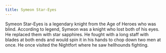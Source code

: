 ```yaml
---
title: Symeon Star-Eyes
---
```


Symeon Star-Eyes is a legendary knight from the Age of Heroes who was blind. According to legend, Symeon was a knight who lost both of his eyes. He replaced them with star sapphires. He fought with a long staff with blades at both ends and would spin it in his hands to chop down two men at once. He once visited the Nightfort where he saw hellhounds fighting. 



